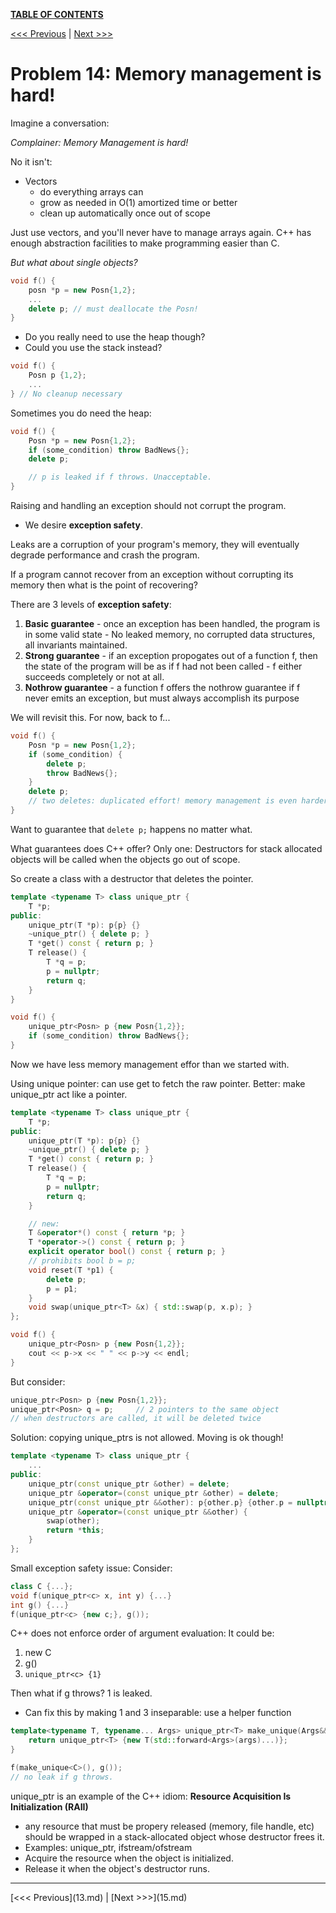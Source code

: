 [**TABLE OF CONTENTS**](toc.md)

[<<< Previous](13.md)   \|   [Next >>>](15.md)

Problem 14: Memory management is hard!
=======================================
Imagine a conversation:

*Complainer: Memory Management is hard!*

No it isn't:
- Vectors 
	- do everything arrays can
	- grow as needed in O(1) amortized time or better
	- clean up automatically once out of scope

Just use vectors, and you'll never have to manage arrays again.
C++ has enough abstraction facilities to make programming easier than C.

*But what about single objects?*

```c++
void f() {
	posn *p = new Posn{1,2};
	...
	delete p; // must deallocate the Posn!
}
```
- Do you really need to use the heap though?
- Could you use the stack instead?
```c++
void f() {
	Posn p {1,2};
	...
} // No cleanup necessary
```

Sometimes you do need the heap:
```c++
void f() {
	Posn *p = new Posn{1,2};
	if (some_condition) throw BadNews{};
	delete p;

	// p is leaked if f throws. Unacceptable.
}
```

Raising and handling an exception should not corrupt the program.
- We desire __exception safety__.

Leaks are a corruption of your program's memory, they will eventually degrade performance and crash the program.

If a program cannot recover from an exception without corrupting its memory then what is the point of recovering?

There are 3 levels of __exception safety__:
1. __Basic guarantee__ - once an exception has been handled, the program is in some valid state - No leaked memory, no corrupted data structures, all invariants maintained.
2. __Strong guarantee__ - if an exception propogates out of a function f, then the state of the program will be as if f had not been called - f either succeeds completely or not at all.
3. __Nothrow guarantee__ - a function f offers the nothrow guarantee if f never emits an exception, but must always accomplish its purpose

We will revisit this. For now, back to f...

```c++
void f() {
	Posn *p = new Posn{1,2};
	if (some_condition) {
		delete p;
		throw BadNews{};
	}
	delete p;
	// two deletes: duplicated effort! memory management is even harder!
}
```

Want to guarantee that `delete p;` happens no matter what.

What guarantees does C++ offer? Only one: Destructors for stack allocated objects will be called when the objects go out of scope.

So create a class with a destructor that deletes the pointer.

```c++
template <typename T> class unique_ptr {
	T *p;
public:
	unique_ptr(T *p): p{p} {}
	~unique_ptr() { delete p; }
	T *get() const { return p; }
	T release() { 
		T *q = p;
		p = nullptr;
		return q;
	}
}

void f() {
	unique_ptr<Posn> p {new Posn{1,2}};
	if (some_condition) throw BadNews{};
}
```
Now we have less memory management effor than we started with.

Using unique pointer: can use get to fetch the raw pointer.
Better: make unique_ptr act like a pointer.
```c++
template <typename T> class unique_ptr {
	T *p;
public:
	unique_ptr(T *p): p{p} {}
	~unique_ptr() { delete p; }
	T *get() const { return p; }
	T release() { 
		T *q = p;
		p = nullptr;
		return q;
	}

	// new:
	T &operator*() const { return *p; }
	T *operator->() const { return p; }
	explicit operator bool() const { return p; }
	// prohibits bool b = p;
	void reset(T *p1) {
		delete p;
		p = p1;
	}
	void swap(unique_ptr<T> &x) { std::swap(p, x.p); }
};

void f() {
	unique_ptr<Posn> p {new Posn{1,2}};
	cout << p->x << " " << p->y << endl;
}
```

But consider:
```c++
unique_ptr<Posn> p {new Posn{1,2}};
unique_ptr<Posn> q = p;		// 2 pointers to the same object
// when destructors are called, it will be deleted twice
```
Solution: copying unique_ptrs is not allowed. Moving is ok though!
```c++
template <typename T> class unique_ptr {
	...
public:
	unique_ptr(const unique_ptr &other) = delete;
	unique_ptr &operator=(const unique_ptr &other) = delete;
	unique_ptr(const unique_ptr &&other): p{other.p} {other.p = nullptr;}
	unique_ptr &operator=(const unique_ptr &&other) {
		swap(other);
		return *this;
	}
};
```

Small exception safety issue: Consider:
```c++
class C {...};
void f(unique_ptr<c> x, int y) {...}
int g() {...}
f(unique_ptr<c> {new c;}, g());
```
C++ does not enforce order of argument evaluation:
It could be:
1. new C
2. g()
3. `unique_ptr<c> {1}`

Then what if g throws? 1 is leaked.
- Can fix this by making 1 and 3 inseparable: use a helper function

```c++
template<typename T, typename... Args> unique_ptr<T> make_unique(Args&&... args) {
	return unique_ptr<T> {new T(std::forward<Args>(args)...)};
}

f(make_unique<C>(), g());
// no leak if g throws.
```

unique_ptr is an example of the C++ idiom: **Resource Acquisition Is Initialization (RAII)**
- any resource that must be propery released (memory, file handle, etc) should be wrapped in a stack-allocated object whose destructor frees it.
- Examples: unique_ptr, ifstream/ofstream
- Acquire the resource when the object is initialized.
- Release it when the object's destructor runs.


<hr>
[<<< Previous](13.md)   |   [Next >>>](15.md)